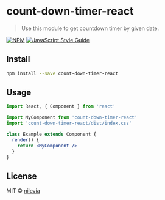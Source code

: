 # count-down-timer-react

> Use this module to get countdown timer by given date.

[![NPM](https://img.shields.io/npm/v/count-down-timer-react.svg)](https://www.npmjs.com/package/count-down-timer-react) [![JavaScript Style Guide](https://img.shields.io/badge/code_style-standard-brightgreen.svg)](https://standardjs.com)

## Install

```bash
npm install --save count-down-timer-react
```

## Usage

```jsx
import React, { Component } from 'react'

import MyComponent from 'count-down-timer-react'
import 'count-down-timer-react/dist/index.css'

class Example extends Component {
  render() {
    return <MyComponent />
  }
}
```

## License

MIT © [nilevia](https://github.com/nilevia)
